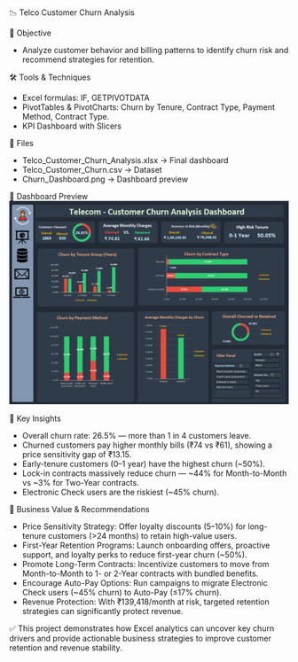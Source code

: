 📉 Telco Customer Churn Analysis

📌 Objective
- Analyze customer behavior and billing patterns to identify churn risk and recommend strategies for retention.

🛠️ Tools & Techniques
- Excel formulas: IF, GETPIVOTDATA
- PivotTables & PivotCharts: Churn by Tenure, Contract Type, Payment Method, Contract Type.  
- KPI Dashboard with Slicers  

📂 Files
- Telco_Customer_Churn_Analysis.xlsx → Final dashboard  
- Telco_Customer_Churn.csv → Dataset  
- Churn_Dashboard.png → Dashboard preview  

📸 Dashboard Preview
![Dashboard](https://github.com/sayantan95riju/excel-business-analytics-portfolio/blob/main/Customer_Churn_Analysis/Churn_Dashboard.PNG)

🔑 Key Insights
- Overall churn rate: 26.5% — more than 1 in 4 customers leave. 
- Churned customers pay higher monthly bills (₹74 vs ₹61), showing a price sensitivity gap of ₹13.15.
- Early-tenure customers (0–1 year) have the highest churn (~50%).  
- Lock-in contracts massively reduce churn — ~44% for Month-to-Month vs ~3% for Two-Year contracts.
- Electronic Check users are the riskiest (~45% churn).

🚀 Business Value & Recommendations

- Price Sensitivity Strategy: Offer loyalty discounts (5–10%) for long-tenure customers (>24 months) to retain high-value users.
- First-Year Retention Programs: Launch onboarding offers, proactive support, and loyalty perks to reduce first-year churn (~50%).
- Promote Long-Term Contracts: Incentivize customers to move from Month-to-Month to 1- or 2-Year contracts with bundled benefits.
- Encourage Auto-Pay Options: Run campaigns to migrate Electronic Check users (~45% churn) to Auto-Pay (≤17% churn).
- Revenue Protection: With ₹139,418/month at risk, targeted retention strategies can significantly protect revenue.

✅ This project demonstrates how Excel analytics can uncover key churn drivers and provide actionable business strategies to improve customer retention and revenue stability.
